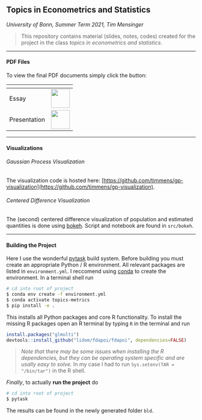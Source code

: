 ## Topics in Econometrics and Statistics

*University of Bonn, Summer Term 2021, Tim Mensinger*


> This repository contains material (slides, notes, codes) created for the project in
> the class *topics in econometrics and statistics*.


----


#### PDF Files

To view the final PDF documents simply click the button:


| <!-- -->  | <!-- --> |
|-----------|----------|
| Essay | <a href="https://nbviewer.jupyter.org/github/timmens/topics-metrics-2021/blob/main/manuscript.pdf"  target="_parent"><img align="center" src="https://www.iconpacks.net/icons/2/free-pdf-file-icon-2614-thumb.png" height=50></a> |
| Presentation | <a href="https://nbviewer.jupyter.org/github/timmens/topics-metrics-2021/blob/main/presentation.pdf"  target="_parent"><img align="center" src="https://www.iconpacks.net/icons/2/free-pdf-file-icon-2614-thumb.png" height=50></a> |


----


#### Visualizations

###### Gaussian Process Visualization

The visualization code is hosted here:
[https://github.com/timmens/gp-visualization](https://github.com/timmens/gp-visualization).

###### Centered Difference Visualization

The (second) centered difference visualization of population and estimated quantities is
done using [bokeh](https://docs.bokeh.org/en/latest/index.html). Script and notebook are
found in ``src/bokeh``.


---- 


#### Building the Project

Here I use the wonderful [pytask](https://github.com/pytask-dev/pytask) build system.
Before building you must create an appropriate Python / R environment. All relevant
packages are listed in ``environment.yml``. I reccomend using
[conda](https://docs.conda.io/en/latest/miniconda.html) to create the environment. In a
terminal shell run

```zsh
# cd into root of project
$ conda env create -f environment.yml
$ conda activate topics-metrics
$ pip install -e .
```

This installs all Python packages and core R functionality. To install the missing R
packages open an R terminal by typing ``R`` in the terminal and run

```R
install.packages("glmulti")
devtools::install_github("lidom/fdapoi/fdapoi", dependencies=FALSE)
```

> *Note that there may be some issues when installing the R dependencies, but they can
> be operating system specific and are usally easy to solve.* In my case I had to run
> ``Sys.setenv(TAR = "/bin/tar")`` in the R shell.

*Finally*, to actually **run the project** do

```zsh
# cd into root of project
$ pytask
```

The results can be found in the newly generated folder ``bld``.
